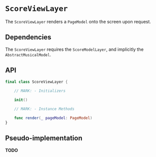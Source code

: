# `ScoreViewLayer`

The `ScoreViewLayer` renders a `PageModel` onto the screen upon request.

## Dependencies

The `ScoreViewLayer` requires the `ScoreModelLayer`, and implicitly the `AbstractMusicalModel`.

## API

```Swift
final class ScoreViewLayer {
	
	// MARK: - Initializers

	init()

	// MARK: - Instance Methods

	func render(_ pageModel: PageModel)
}
```

## Pseudo-implementation

**TODO**